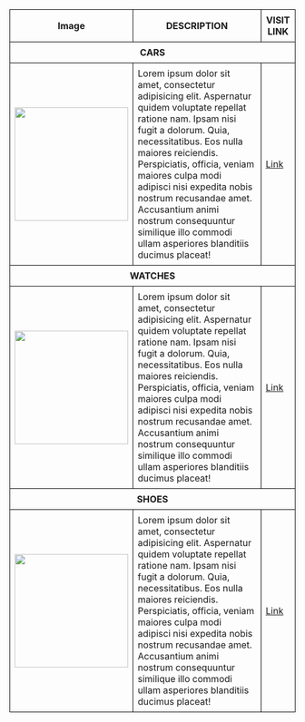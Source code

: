 <!DOCTYPE html>
<html>
<head>
    <title>Product Table</title>
    <!--gives style to table for single boarder and width-->
    <style>
        table {
            width: 100%;
            border-collapse: collapse;
        }
        th, td {
            border: 1px solid black;
            padding: 8px;
        }
    </style>
</head>
<body>
    <!--table formation-->
    <table>
        <tr>
            <th>Image</th>
            <th>DESCRIPTION</th>
            <th>VISIT LINK</th> 
        </tr>
        <tr>
            <th colspan="3">
                CARS
            </th>
        </tr>
        <tr>
            <td><img src=https://images.unsplash.com/photo-1494976388531-d1058494cdd8?ixlib=rb-4.0.3&ixid=M3wxMjA3fDB8MHxwaG90by1wYWdlfHx8fGVufDB8fHx8fA%3D%3D&auto=format&fit=crop&w=870&q=80 width="200"></td>
            <td>Lorem ipsum dolor sit amet, consectetur adipisicing elit. Aspernatur quidem voluptate repellat ratione nam. Ipsam nisi fugit a dolorum. Quia, necessitatibus. Eos nulla maiores reiciendis. Perspiciatis, officia, veniam maiores culpa modi adipisci nisi expedita nobis nostrum recusandae amet. Accusantium animi nostrum consequuntur similique illo commodi ullam asperiores blanditiis ducimus placeat!</td>
            <td><a href="#">Link</a></td>
        </tr>
        <tr>
            <th colspan="3">
                WATCHES
            </th>
        </tr>
        <tr>
            <td><img src=https://cdn.anscommerce.com/catalog/brandstore/johnson/17_7_20/Sale.jpg width="200"></td>
            <td>Lorem ipsum dolor sit amet, consectetur adipisicing elit. Aspernatur quidem voluptate repellat ratione nam. Ipsam nisi fugit a dolorum. Quia, necessitatibus. Eos nulla maiores reiciendis. Perspiciatis, officia, veniam maiores culpa modi adipisci nisi expedita nobis nostrum recusandae amet. Accusantium animi nostrum consequuntur similique illo commodi ullam asperiores blanditiis ducimus placeat!</td>
            <td><a href="#">Link</a></td>
        </tr>
        <tr>
            <th colspan="3">
                SHOES
            </th>
        </tr>
        <tr>
            <td><img src=https://m.media-amazon.com/images/I/41tdgzgDQTL.jpg width="200"></td>
            <td>Lorem ipsum dolor sit amet, consectetur adipisicing elit. Aspernatur quidem voluptate repellat ratione nam. Ipsam nisi fugit a dolorum. Quia, necessitatibus. Eos nulla maiores reiciendis. Perspiciatis, officia, veniam maiores culpa modi adipisci nisi expedita nobis nostrum recusandae amet. Accusantium animi nostrum consequuntur similique illo commodi ullam asperiores blanditiis ducimus placeat!</td>
            <td><a href="#">Link</a></td>
        </tr>
    </table>
</body>
</html>
